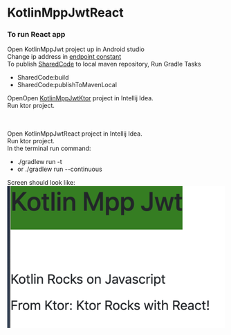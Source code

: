 # KotlinMppJwtReact 



### To run React app


Open KotlinMppJwt project up in Android studio<br/>
Change ip address in [endpoint constant](../../SharedCode/src/commonMain/kotlin/ConstantsShared.kt)<br/>
To publish [SharedCode](../../SharedCode) to local maven repository, Run Gradle Tasks
* SharedCode:build
* SharedCode:publishToMavenLocal

OpenOpen [KotlinMppJwtKtor](../../backend/KotlinMppJwtKtor) project in Intellij Idea.<br/>
Run ktor project.<br/><br/><br/>


Open KotlinMppJwtReact project in Intellij Idea.<br/>
Run ktor project.<br/>
In the terminal run command: <br/>
* ./gradlew run -t
* or ./gradlew run --continuous


Screen should look like: <br/>
![React Picture](https://github.com/eloew/KotlinMppJwt/blob/master/app/src/main/res/drawable/react.png?raw=true)


